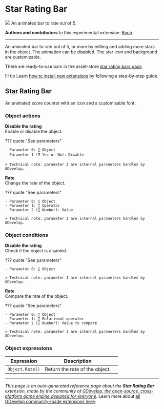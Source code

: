 # Star Rating Bar

<img src="https://asset-resources.gdevelop.io/public-resources/Icons/745c5811a2856b9b828e959b496d50dd52e0b5879f372e411675f38a5708775d_star-half-full.svg" class="extension-icon"></img>
An animated bar to rate out of 5.

**Authors and contributors** to this experimental extension: [Bouh](https://gd.games/Bouh).

---

An animated bar to rate out of 5, or more by editing and adding more stars in the object.
The animation can be disabled.
The star icon and background are customizable.

There are ready-to-use bars in the asset-store [star rating bars pack](https://editor.gdevelop.io/?initial-dialog=asset-store&asset-pack=star-rating-bars-star-rating-bars).

!!! tip
    Learn [how to install new extensions](/gdevelop5/extensions/search) by following a step-by-step guide.



## Star Rating Bar 

An animated score counter with an icon and a customisable font. 

### Object actions

**Disable the rating**  
Enable or disable the object.

??? quote "See parameters"

    - Parameter 0: 👾 Object
    - Parameter 1 (❓ Yes or No): Disable

    > Technical note: parameter 2 are internal parameters handled by GDevelop.

**Rate**  
Change the rate of the object.

??? quote "See parameters"

    - Parameter 0: 👾 Object
    - Parameter 1: 🟰 Operator
    - Parameter 2 (🔢 Number): Value

    > Technical note: parameter 3 are internal parameters handled by GDevelop.

### Object conditions

**Disable the rating**  
Check if the object is disabled.

??? quote "See parameters"

    - Parameter 0: 👾 Object

    > Technical note: parameter 1 are internal parameters handled by GDevelop.

**Rate**  
Compare the rate of the object.

??? quote "See parameters"

    - Parameter 0: 👾 Object
    - Parameter 1: 🟰 Relational operator
    - Parameter 2 (🔢 Number): Value to compare

    > Technical note: parameter 3 are internal parameters handled by GDevelop.

### Object expressions

| Expression | Description |  |
|-----|-----|-----|
| `Object.Rate()` | Return the rate of the object. ||


---

*This page is an auto-generated reference page about the **Star Rating Bar** extension, made by the community of [GDevelop, the open-source, cross-platform game engine designed for everyone](https://gdevelop.io/).* Learn more about [all GDevelop community-made extensions here](/gdevelop5/extensions).